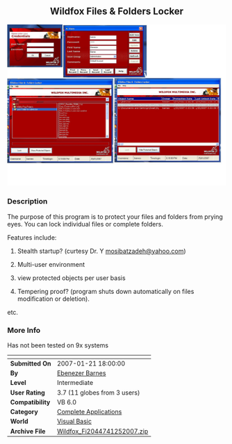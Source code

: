 ﻿<div align="center">

## Wildfox Files &amp; Folders Locker

<img src="PIC2007125144332336.JPG">
</div>

### Description

The purpose of this program is to protect your files and folders from prying eyes. You can lock individual files or complete folders.

Features include:

1. Stealth startup? (curtesy Dr. Y mosibatzadeh@yahoo.com)

2. Multi-user environment

3. view protected objects per user basis

4. Tempering proof? (program shuts down automatically on files modification or deletion).

etc.
 
### More Info
 
Has not been tested on 9x systems


<span>             |<span>
---                |---
**Submitted On**   |2007-01-21 18:00:00
**By**             |[Ebenezer Barnes](https://github.com/Planet-Source-Code/PSCIndex/blob/master/ByAuthor/ebenezer-barnes.md)
**Level**          |Intermediate
**User Rating**    |3.7 (11 globes from 3 users)
**Compatibility**  |VB 6\.0
**Category**       |[Complete Applications](https://github.com/Planet-Source-Code/PSCIndex/blob/master/ByCategory/complete-applications__1-27.md)
**World**          |[Visual Basic](https://github.com/Planet-Source-Code/PSCIndex/blob/master/ByWorld/visual-basic.md)
**Archive File**   |[Wildfox\_Fi2044741252007\.zip](https://github.com/Planet-Source-Code/ebenezer-barnes-wildfox-files-amp-folders-locker__1-67734/archive/master.zip)








